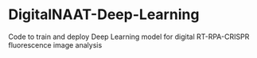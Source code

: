 # DigitalNAAT-Deep-Learning
Code to train and deploy Deep Learning model for digital RT-RPA-CRISPR fluorescence image analysis
